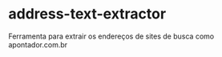 address-text-extractor
======================
Ferramenta para extrair os endereços de sites de busca como apontador.com.br

